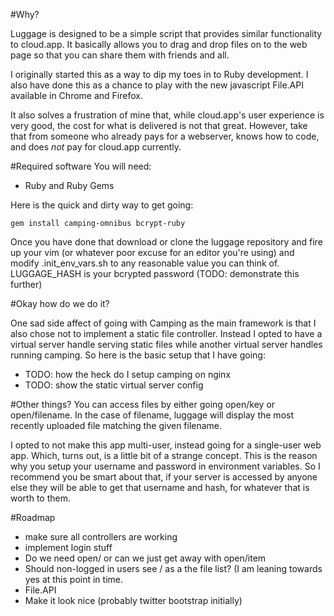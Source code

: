 #Why?

Luggage is designed to be a simple script that provides similar
functionality to cloud.app. It basically allows you to drag and drop
files on to the web page so that you can share them with friends and
all. 

I originally started this as a way to dip my toes in to Ruby
development. I also have done this as a chance to play with the new
javascript File.API available in Chrome and Firefox. 

It also solves a frustration of mine that, while cloud.app's user
experience is very good, the cost for what is delivered is not that
great. However, take that from someone who already pays for a webserver,
knows how to code, and does *not* pay for cloud.app currently. 

#Required software
You will need:
* Ruby and Ruby Gems

Here is the quick and dirty way to get going:

`gem install camping-omnibus bcrypt-ruby`

Once you have done that download or clone the luggage repository and
fire up your vim (or whatever poor excuse for an editor you're using)
and modify .init\_env\_vars.sh to any reasonable value you can think of.
LUGGAGE\_HASH is your bcrypted password (TODO: demonstrate this further)


#Okay how do we do it?

One sad side affect of going with Camping as the main framework is that
I also chose not to implement a static file controller. Instead I opted
to have a virtual server handle serving static files while another
virtual server handles running camping. So here is the basic setup that
I have going:

* TODO: how the heck do I setup camping on nginx
* TODO: show the static virtual server config

#Other things?
You can access files by either going open/key or open/filename. In the
case of filename, luggage will display the most recently uploaded file
matching the given filename.

I opted to not make this app multi-user, instead going for a single-user
web app. Which, turns out, is a little bit of a strange concept. This is
the reason why you setup your username and password in environment
variables. So I recommend you be smart about that, if your server is
accessed by anyone else they will be able to get that username and hash,
for whatever that is worth to them. 

#Roadmap
* make sure all controllers are working
* implement login stuff
* Do we need open/ or can we just get away with open/item
* Should non-logged in users see / as a the file list? (I am leaning
  towards yes at this point in time.
* File.API
* Make it look nice (probably twitter bootstrap initially)
